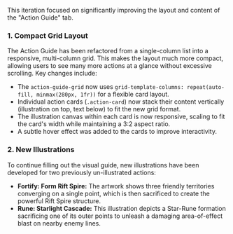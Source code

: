 This iteration focused on significantly improving the layout and content of the "Action Guide" tab.

### 1. Compact Grid Layout
The Action Guide has been refactored from a single-column list into a responsive, multi-column grid. This makes the layout much more compact, allowing users to see many more actions at a glance without excessive scrolling. Key changes include:
- The `action-guide-grid` now uses `grid-template-columns: repeat(auto-fill, minmax(280px, 1fr))` for a flexible card layout.
- Individual action cards (`.action-card`) now stack their content vertically (illustration on top, text below) to fit the new grid format.
- The illustration canvas within each card is now responsive, scaling to fit the card's width while maintaining a 3:2 aspect ratio.
- A subtle hover effect was added to the cards to improve interactivity.

### 2. New Illustrations
To continue filling out the visual guide, new illustrations have been developed for two previously un-illustrated actions:
- **Fortify: Form Rift Spire:** The artwork shows three friendly territories converging on a single point, which is then sacrificed to create the powerful Rift Spire structure.
- **Rune: Starlight Cascade:** This illustration depicts a Star-Rune formation sacrificing one of its outer points to unleash a damaging area-of-effect blast on nearby enemy lines.